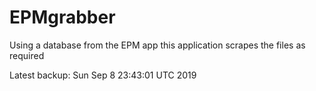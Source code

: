 # EPMgrabber
Using a database from the EPM app this application scrapes the files as required


Latest backup: Sun Sep 8 23:43:01 UTC 2019
